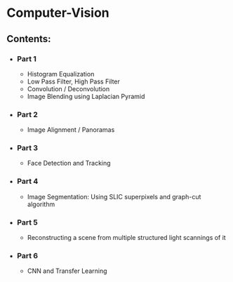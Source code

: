 # Computer-Vision

## Contents:

- ### Part 1
    - Histogram Equalization
    - Low Pass Filter, High Pass Filter 
    - Convolution / Deconvolution
    - Image Blending using Laplacian Pyramid

- ### Part 2
    - Image Alignment / Panoramas

- ### Part 3
    - Face Detection and Tracking

- ### Part 4
    - Image Segmentation: Using SLIC superpixels and graph-cut algorithm

- ### Part 5
    - Reconstructing a scene from multiple structured light scannings of it

- ### Part 6
    - CNN and Transfer Learning